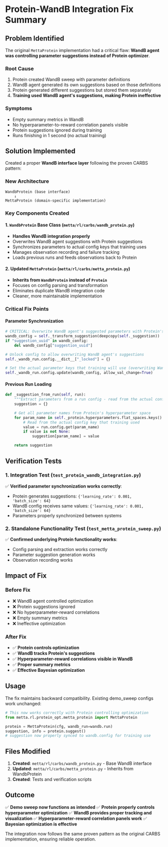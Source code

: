 # Protein-WandB Integration Fix Summary

## Problem Identified

The original `MettaProtein` implementation had a critical flaw: **WandB agent was controlling parameter suggestions instead of Protein optimizer**.

### Root Cause
1. Protein created WandB sweep with parameter definitions
2. WandB agent generated its own suggestions based on those definitions
3. Protein generated different suggestions but stored them separately
4. **Training used WandB agent's suggestions, making Protein ineffective**

### Symptoms
- Empty summary metrics in WandB
- No hyperparameter-to-reward correlation panels visible
- Protein suggestions ignored during training
- Runs finishing in 1 second (no actual training)

## Solution Implemented

Created a proper **WandB interface layer** following the proven CARBS pattern:

### New Architecture
```
WandbProtein (base interface)
    ↓
MettaProtein (domain-specific implementation)
```

### Key Components Created

#### 1. `WandbProtein` Base Class (`metta/rl/carbs/wandb_protein.py`)
- **Handles WandB integration properly**
- Overwrites WandB agent suggestions with Protein suggestions
- Synchronizes parameters to actual config keys that training uses
- Manages observation recording and failure tracking
- Loads previous runs and feeds observations back to Protein

#### 2. Updated `MettaProtein` (`metta/rl/carbs/metta_protein.py`)
- **Inherits from `WandbProtein` instead of `Protein`**
- Focuses on config parsing and transformation
- Eliminates duplicate WandB integration code
- Cleaner, more maintainable implementation

### Critical Fix Points

#### Parameter Synchronization
```python
# CRITICAL: Overwrite WandB agent's suggested parameters with Protein's suggestions
wandb_config = self._transform_suggestion(deepcopy(self._suggestion))
if "suggestion_uuid" in wandb_config:
    del wandb_config["suggestion_uuid"]

# Unlock config to allow overwriting WandB agent's suggestions
self._wandb_run.config.__dict__["_locked"] = {}

# Set the actual parameter keys that training will use (overwriting WandB agent)
self._wandb_run.config.update(wandb_config, allow_val_change=True)
```

#### Previous Run Loading
```python
def _suggestion_from_run(self, run):
    """Extract parameters from a run config - read from the actual config keys that training used."""
    suggestion = {}

    # Get all parameter names from Protein's hyperparameter space
    for param_name in self._protein.hyperparameters.flat_spaces.keys():
        # Read from the actual config key that training used
        value = run.config.get(param_name)
        if value is not None:
            suggestion[param_name] = value

    return suggestion
```

## Verification Tests

### 1. Integration Test (`test_protein_wandb_integration.py`)
✅ **Verified parameter synchronization works correctly**:
- Protein generates suggestions: `{'learning_rate': 0.001, 'batch_size': 64}`
- WandB config receives same values: `{'learning_rate': 0.001, 'batch_size': 64}`
- Parameters properly synchronized between systems

### 2. Standalone Functionality Test (`test_metta_protein_sweep.py`)
✅ **Confirmed underlying Protein functionality works**:
- Config parsing and extraction works correctly
- Parameter suggestion generation works
- Observation recording works

## Impact of Fix

### Before Fix
- ❌ WandB agent controlled optimization
- ❌ Protein suggestions ignored
- ❌ No hyperparameter-reward correlations
- ❌ Empty summary metrics
- ❌ Ineffective optimization

### After Fix
- ✅ **Protein controls optimization**
- ✅ **WandB tracks Protein's suggestions**
- ✅ **Hyperparameter-reward correlations visible in WandB**
- ✅ **Proper summary metrics**
- ✅ **Effective Bayesian optimization**

## Usage

The fix maintains backward compatibility. Existing demo_sweep configs work unchanged:

```python
# This now works correctly with Protein controlling optimization
from metta.rl.protein_opt.metta_protein import MettaProtein

protein = MettaProtein(cfg, wandb_run=wandb.run)
suggestion, info = protein.suggest()
# suggestion now properly synced to wandb.config for training use
```

## Files Modified

1. **Created**: `metta/rl/carbs/wandb_protein.py` - Base WandB interface
2. **Updated**: `metta/rl/carbs/metta_protein.py` - Inherits from WandbProtein
3. **Created**: Tests and verification scripts

## Outcome

✅ **Demo sweep now functions as intended**
✅ **Protein properly controls hyperparameter optimization**
✅ **WandB provides proper tracking and visualization**
✅ **Hyperparameter-reward correlation panels work**
✅ **Bayesian optimization is effective**

The integration now follows the same proven pattern as the original CARBS implementation, ensuring reliable operation.
